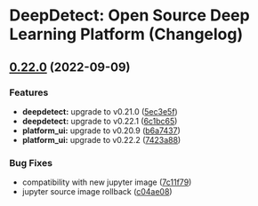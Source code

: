 # DeepDetect: Open Source Deep Learning Platform (Changelog)

## [0.22.0](https://github.com/jolibrain/dd_platform_docker/compare/v0.21.0...v0.22.0) (2022-09-09)


### Features

* **deepdetect:** upgrade to v0.21.0 ([5ec3e5f](https://github.com/jolibrain/dd_platform_docker/commit/5ec3e5f4a8cab53a92e09cbcf9c7a7fbfda0a48b))
* **deepdetect:** upgrade to v0.22.1 ([6c1bc65](https://github.com/jolibrain/dd_platform_docker/commit/6c1bc65a36c5eba40f8b1688825acf36eb56b977))
* **platform_ui:** upgrade to v0.20.9 ([b6a7437](https://github.com/jolibrain/dd_platform_docker/commit/b6a7437f1845cc6d4ad3d4462c37ac8ad8614aab))
* **platform_ui:** upgrade to v0.22.2 ([7423a88](https://github.com/jolibrain/dd_platform_docker/commit/7423a88be1412616d20739e024f048825136c8d1))


### Bug Fixes

* compatibility with new jupyter image ([7c11f79](https://github.com/jolibrain/dd_platform_docker/commit/7c11f79081df2904a238b1f43968126f261a2c33))
* jupyter source image rollback ([c04ae08](https://github.com/jolibrain/dd_platform_docker/commit/c04ae085bc3f4b9f555e95b97a201bc3dcb5e915))
